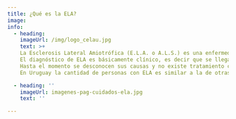 ```yaml
---
title: ¿Qué es la ELA?
image:
info:
  - heading:
    imageUrl: /img/logo_celau.jpg
    text: >+
    La Esclerosis Lateral Amiotrófica (E.L.A. o A.L.S.) es una enfermedad neurodegenerativa que afecta las motoneuronas que se encuentran en el cerebro, el tronco encefálico y la médula espinal, las cuales controlan los músculos voluntarios. Cuando se comprometen o fallan estas neuronas, se alteran funciones como el movimiento de las distintas partes del cuerpo, el habla, la deglución, y la respiración.  La enfermedad no altera sensibilidad general ni los sentidos como la visión, la audición, el gusto y el olfato así como tampoco afecta la capacidad intelectual, el funcionamiento sexual y el control de los esfínteres.
    El diagnóstico de ELA es básicamente clínico, es decir que se llega a él mediante el interrogatorio y examen físico que hace el médico, el control de la evolución del paciente y escasos exámenes que ayudan a confirmarlo y a descartar otras enfermedades.  No existe al día de hoy, ninguna prueba específica de laboratorio que proporcione el diagnóstico definitivo al inicio de la enfermedad.
    Hasta el momento se desconocen sus causas y no existe tratamiento curativo, pero se puede mejorar la calidad de vida de las personas afectadas a través de las terapias y cuidados. Estudios y trabajos de investigación demuestran que ser atendidos de forma precoz por equipos multidisciplinarios mejora de forma significativa los síntomas incapacitantes y la supervivencia.
    En Uruguay la cantidad de personas con ELA es similar a la de otras partes del mundo, con una incidencia de 1,42 cada 100.000 habitantes/año, y una prevalencia de 1.92 casos por cada 100.000 habitantes(Vázquez et al, 2008), sin embargo la sobrevida es menor probablemente debido a diferencias en el sistema sanitario (Gil et al, 2009).

  - heading: ''
    imageUrl: imagenes-pag-cuidados-ela.jpg
    text: ''

---
```


